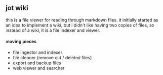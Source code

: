 ## jot wiki

this is a file viewer for reading through markdown files. it initially started
as an idea to implement a wiki, but i didn't like having two copies of files, so
instead of a wiki, it is a file indexer and viewer.


#### moving pieces

* file ingestor and indexer
* file cleaner (remove old / deleted files)
* export and backup files
* web viewer and searcher

